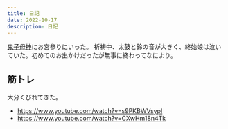 ```yaml
---
title: 日記
date: 2022-10-17
description: 日記
---
```


[鬼子母神](https://www.kishimojin.jp/)にお宮参りにいった。
祈祷中、太鼓と鈴の音が大きく、終始娘は泣いていた。初めてのお出かけだったが無事に終わってなにより。

## 筋トレ
大分くびれてきた。
- https://www.youtube.com/watch?v=s9PKBWVsypI
- https://www.youtube.com/watch?v=CXwHm18n4Tk
